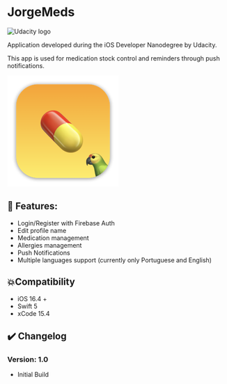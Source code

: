 # JorgeMeds
<img src="https://s3-us-west-1.amazonaws.com/udacity-content/rebrand/svg/logo.min.svg" width="150" alt="Udacity logo">

Application developed during the iOS Developer Nanodegree by Udacity.

This app is used for medication stock control and reminders through push notifications.

![App Icon](https://github.com/MateusAndreatta/JorgeMeds/blob/main/JorgeMeds/Assets.xcassets/AppIcon.appiconset/mac256.png)

## 🚀 Features:

* Login/Register with Firebase Auth
* Edit profile name
* Medication management
* Allergies management
* Push Notifications
* Multiple languages support (currently only Portuguese and English)

## 💥Compatibility

  * iOS 16.4 +
  * Swift 5
  * xCode 15.4

## ✔️ Changelog

### Version: 1.0

  * Initial Build
